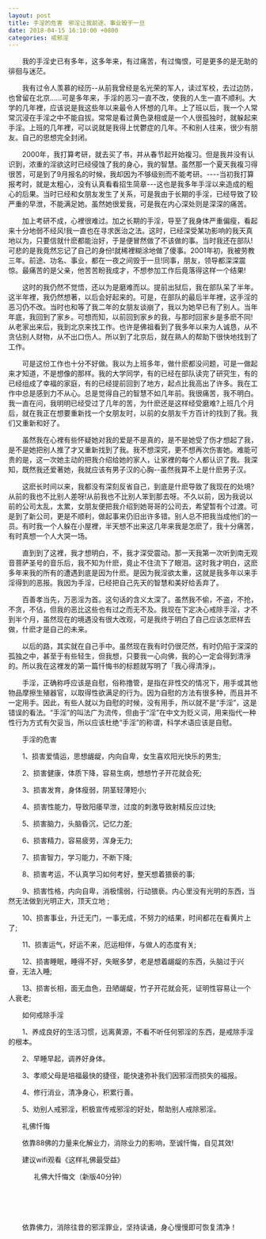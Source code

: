 ```yaml
---
layout: post
title: 手淫的危害　邪淫让我前途、事业毁于一旦
date: 2018-04-15 16:10:00 +0800
categories: 戒邪淫
---
```


　　我的手淫史已有多年，这多年来，有过痛苦，有过悔恨，可是更多的是无助的徘徊与迷茫。
　　我有过令人羡慕的经历--从前我曾经是名光荣的军人，读过军校，去过边防，也曾留在北京......可是多年来，手淫的恶习一直不改，使我的人生一直不顺利。大学的几年裡，应该说是我这些年以来最令人怀想的几年。上了班以后，我一个人常常沉浸在手淫之中不能自拔。常常是看过黄色录相或是一个人很孤独时，就躲起来手淫。上班的几年裡，可以说就是我得上忧鬱症的几年。不和别人往来，很少有朋友。自己的思想完全封闭。
　　2000年，我打算考研，就去买了书，并从春节起开始複习。但是我并没有认识到，浓重的淫欲这时已经侵蚀了我的身心，我的智慧。虽然那一个夏天我複习得很苦，可是到了9月报名的时候，我却因为不够级别而不能考研。----当初我打算报考时，就是太粗心，没有认真看看招生简章---这也是我多年手淫以来造成的粗心的后果。当时已经和女朋友发生了关系，可是我由于长期的手淫，已经导致了较严重的早泄，不能满足她。虽然她很爱我，可是我在内心深处则是深深的痛苦。
　　加上考研不成，心裡很难过。加之长期的手淫，导至了我身体严重偏瘦，看起来十分地弱不经风!我一直也在寻求医治之法。这时，已经深受某功影响的我天真地以为，只要信就什麽都能治好，于是便冒然做了不该做的事。当时我还在部队!可悲的是我竟然忘记了自己的身份!就稀裡糊涂地做了傻事。2001年初，我被劳教三年。前途、功名、事业，都在一夜之间毁于一旦!同事，朋友，领导都深深震惊。最痛苦的是父亲，他苦苦盼我成才，不想参加工作后竟落得这样一个结果!
　　这时的我仍然不觉悟，还以为是磨难而以。提前出狱后，我在部队呆了半年。这半年裡，我仍然想著，以后会好起来的。可是，在部队的最后半年裡，这手淫的恶习仍不改。当时也和等了我二年的女朋友谈崩了，我以为她早已有了别人。当年年底，我回到了家乡。可想而知，以前回到家乡的我，与那时回家乡是多麽不同!从老家出来后，我到北京来找工作。也许是佛祖看到了我多年以来为人诚恳，从不贪佔别人财物，从不出口伤人。所以到了北京后，就在熟人的帮助下很快地找到了工作。
　　可是这份工作也十分不好做。我以为上班多年，做什麽都没问题，可是一做起来才知道，不是想像的那样。我的大学同学，有的已经在部队读完了研究生，有的已经组成了幸福的家庭，有的已经提前回到了地方，起点比我高出了许多。我在工作中总是感到力不从心。总是觉得自己的智慧不如几年前。我很痛苦，我不明白。我一直在问，我明明已经受过了几年的苦，为什麽还是这样经受磨难?上班几个月后，就在我正在想要重新找一个女朋友时，以前的女朋友千方百计的找到了我。我们又重新和好了。
　　虽然我在心裡有些怀疑她对我的爱是不是真的，是不是她受了伤才想起了我，是不是她把别人推了才又重新找到了我。我不想深究，更不想再次伤害她。难能可贵的是，这一次她主动的把我介绍给她的家人，让家裡的每个人都认识了我。我深知，既然我还爱著她，我就应该有男子汉的心胸--虽然我算不上是什麽男子汉。
　　这麽长时间以来，我都没有深刻反省自己，到底是什麽导致了我现在的处境?从前的我也不比别人差呀!从前我也不比别人笨到那去呀。不久以前，因为我说以前的公司太乱，太累，女朋友便把我介绍到她哥哥的公司去，希望暂有个过渡。可是到了新公司，更是不顺利，做起事来仍旧出许多错。别人总不把我当成他们的一员。有时我一个人躲在小屋裡，半天想不出来这几年来我是怎麽了，我十分痛苦，有时真想一个人大哭一场。
　　直到到了这裡，我才想明白，不，我才深受震动。那一天我第一次听到南无观音菩萨圣号的音乐后，我不知为什麽，竟止不住流下了眼泪。这时我才明白，这麽多年来我的所有的遭遇到底是因为什麽。是因为我淫欲太重，这就是我多年以来手淫得到的恶报。我因为手淫，已经把自己先天的智慧和美好给丢弃了。
　　百善孝当先，万恶淫为首。这句话的含义太深了。虽然我不偷，不盗，不抢，不贪，不佔，但我的恶比这些也有过之而无不及。我现在下定决心戒除手淫，才不到半个月，虽然现在的境遇没有很大改观，可是我终于明白了自己应该怎麽样去做，什麽才是自己的未来。
　　以后的路，其实就在自己手中。虽然现在我有时仍很茫然，有时仍陷于深深的孤独之中，甚至于有些轻生，但我想，只要我一心向佛，我的心一定会得到清淨的。所以我在这裡发的第一篇忏悔书的标题就写明了「我心得清淨」。
　　手淫，正确称呼应该是自慰，俗称撸管，是指在非性交的情况下，用手或其他物品摩擦生殖器官，以取得性欲满足的行为。因为自慰的方法有很多种，而且并不一定用手。因此，有些人就以为自慰的时候，没有用手，所以就不是“手淫”，这是错误的看法。“手淫”的叫法广为流传，但由于“淫”在中文为贬义词，用来指代一种性行为方式有欠妥当，所以应该杜绝“手淫”的称谓，科学术语应该是自慰。
　　手淫的危害
　　1、损害爱情运，思想龌龊，内向自卑，女生喜欢阳光快乐的男生;
　　2、损害健康，体质下降，容易生病，想想竹子开花就会死;
　　3、损害发育，身体瘦弱，阴茎轻薄短小;
　　4、损害性能力，导致阳痿早泄，过度的刺激导致射精反应过快;
　　5、损害脑力，头脑昏沉，记忆力差;
　　6、损害精力，容易疲劳，浑身无力;
　　7、损害智力，学习能力，不断下降;
　　8、损害考运，不认真学习如何考好，整天想着猥亵的事;
　　9、损害性格，内向自卑，消极懦弱，行动猥亵。内心里没有光明的东西，当然无法做到光明正大，顶天立地 ;
　　10、损害事业，升迁无门，一事无成，不努力的结果，时间都花在看黄片上了;
　　11、损害运气，好运不来，厄运相伴，与做人的态度有关;
　　12、损害睡眠，睡得不好，失眠多梦，老是想着龌龊的东西，头脑过于兴奋，无法入睡;
　　13、损害长相，面无血色，丑陋龌龊，竹子开花就会死，证明性容易让一个人衰老;
　　如何戒除手淫
　　1、养成良好的生活习惯，远离黄源，不看不听任何邪淫的东西，是戒除手淫的根本。
　　2、早睡早起，调养好身体。
　　3、孝顺父母是培福最快的捷径，能快速弥补我们因邪淫而损失的福报。
　　4、修行消业，清净身心，积累行善。
　　5、劝别人戒邪淫，积极宣传戒邪淫的好处，帮助别人戒除邪淫。
　　礼佛忏悔
　　依靠88佛的力量来化解业力，消除业力的影响，至诚忏悔，自见其效!
　　建议wifi观看《这样礼佛最受益》
　　      礼佛大忏悔文（新版40分钟）
　　 
　　   
　　依靠佛力，消除往昔的邪淫罪业，坚持读诵，身心慢慢即可恢复清净！